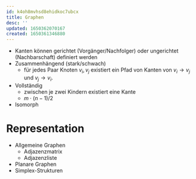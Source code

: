 ```yaml
---
id: k4oh8mvhsd8ehidkoc7ubcx
title: Graphen
desc: ''
updated: 1650362070167
created: 1650361346880
---
```


- Kanten können gerichtet (Vorgänger/Nachfolger) oder ungerichtet (Nachbarschaft) definiert werden
- Zusammenhängend (stark/schwach)
  - für jedes Paar Knoten $v_i,v_j$ existiert ein Pfad von Kanten von $v_i \rightarrow v_j$ und $v_j \rightarrow v_i$.
- Vollständig
  - zwischen je zwei Kindern existiert eine Kante
  - $m\cdot (n-1)/2$
- Isomorph


# Representation
- Allgemeine Graphen
  - Adjazenzmatrix
  - Adjazenzliste
- Planare Graphen
- Simplex-Strukturen